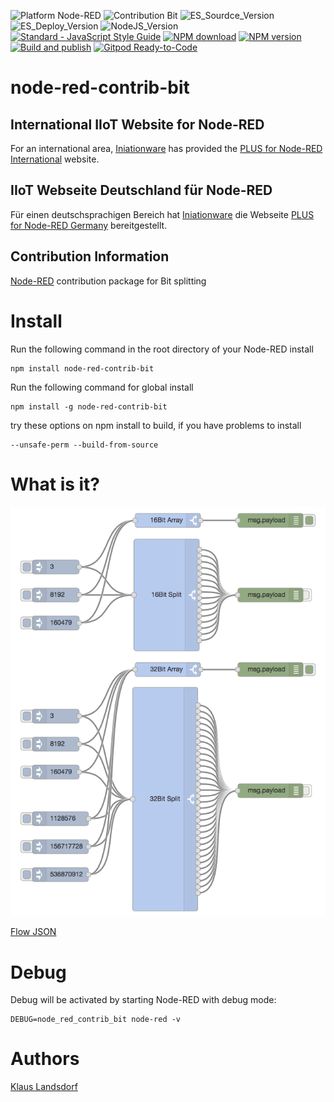 ![Platform Node-RED](http://b.repl.ca/v1/Platform-Node--RED-red.png)
![Contribution Bit](http://b.repl.ca/v1/Contribution-Bit-orange.png)
![ES_Sourdce_Version](http://b.repl.ca/v1/JS_Source-ES2019-yellow.png)
![ES_Deploy_Version](http://b.repl.ca/v1/JS_Deploy-ES2015-yellow.png)
![NodeJS_Version](http://b.repl.ca/v1/NodeJS-LTS-green.png)
[![Standard - JavaScript Style Guide](https://img.shields.io/badge/code%20style-standard-brightgreen.svg)](http://standardjs.com/)
[![NPM download](https://img.shields.io/npm/dm/node-red-contrib-bit.svg)](http://www.npm-stats.com/~packages/node-red-contrib-bit)
[![NPM version](https://badge.fury.io/js/node-red-contrib-bit.png)](http://badge.fury.io/js/node-red-contrib-bit)
[![Build and publish](https://github.com/BiancoRoyal/node-red-contrib-bit/actions/workflows/build.yml/badge.svg)](https://github.com/BiancoRoyal/node-red-contrib-bit/actions/workflows/build.yml)
[![Gitpod Ready-to-Code](https://img.shields.io/badge/Gitpod-ready--to--code-blue?logo=gitpod)](https://gitpod.io/#https://github.com/BiancoRoyal/node-red-contrib-bit)

node-red-contrib-bit 
========================

## International IIoT Website for Node-RED

For an international area, [Iniationware][4] has provided the [PLUS for Node-RED International][5] website.

## IIoT Webseite Deutschland für Node-RED

Für einen deutschsprachigen Bereich hat [Iniationware][4] die Webseite [PLUS for Node-RED Germany][6] bereitgestellt.

## Contribution Information

[Node-RED][1] contribution package for Bit splitting

# Install

Run the following command in the root directory of your Node-RED install

    npm install node-red-contrib-bit

Run the following command for global install

    npm install -g node-red-contrib-bit

try these options on npm install to build, if you have problems to install

    --unsafe-perm --build-from-source

# What is it?

![Flow Example](images/Screenshotv002.png)

[Flow JSON][3]

# Debug

Debug will be activated by starting Node-RED with debug mode: 

    DEBUG=node_red_contrib_bit node-red -v


# Authors

[Klaus Landsdorf][2]

[1]:https://nodered.org
[2]:https://github.com/biancode
[3]:https://flows.nodered.org/flow/9015efb0c2251945da20da8ff55f123e
[4]:https://github.com/Iniationware
[5]:https://www.noderedplus.de/
[6]:https://www.noderedplus.de/de/
